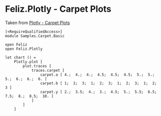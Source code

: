 # Feliz.Plotly - Carpet Plots

Taken from [Plotly - Carpet Plots](https://plot.ly/javascript/carpet-plot/)

```fsharp:plotly-chart-carpet-basic
[<RequireQualifiedAccess>]
module Samples.Carpet.Basic

open Feliz
open Feliz.Plotly

let chart () =
    Plotly.plot [
        plot.traces [
            traces.carpet [
                carpet.a [ 4.;  4.;  4.;  4.5;  4.5;  4.5;  5.;  5.;  5.;  6.;  6.;  6. ]
                carpet.b [ 1;  2;  3;  1;  2;  3;  1;  2;  3;  1;  2;  3 ]
                carpet.y [ 2.;  3.5;  4.;  3.;  4.5;  5.;  5.5;  6.5;  7.5;  8.;  8.5;  10. ]
            ]
        ]
    ]
```